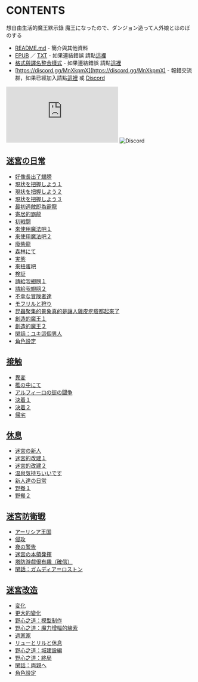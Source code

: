 # CONTENTS

想自由生活的魔王默示錄
魔王になったので、ダンジョン造って人外娘とほのぼのする


- [README.md](README.md) - 簡介與其他資料
- [EPUB](https://gitlab.com/demonovel/epub-txt/blob/master/syosetu_out/%E6%83%B3%E8%87%AA%E7%94%B1%E7%94%9F%E6%B4%BB%E7%9A%84%E9%AD%94%E7%8E%8B%E9%BB%98%E7%A4%BA%E9%8C%84.epub) ／ [TXT](https://gitlab.com/demonovel/epub-txt/blob/master/syosetu_out/out/%E6%83%B3%E8%87%AA%E7%94%B1%E7%94%9F%E6%B4%BB%E7%9A%84%E9%AD%94%E7%8E%8B%E9%BB%98%E7%A4%BA%E9%8C%84.out.txt) - 如果連結錯誤 請點[這裡](https://gitlab.com/demonovel/epub-txt/tree/master)
- [格式與譯名整合樣式](https://github.com/bluelovers/node-novel/blob/master/lib/locales/%E6%83%B3%E8%87%AA%E7%94%B1%E7%94%9F%E6%B4%BB%E7%9A%84%E9%AD%94%E7%8E%8B%E9%BB%98%E7%A4%BA%E9%8C%84.ts) - 如果連結錯誤 請點[這裡](https://github.com/bluelovers/node-novel/tree/master/lib/locales)
- [https://discord.gg/MnXkpmX](https://discord.gg/MnXkpmX) - 報錯交流群，如果已經加入請點[這裡](https://discordapp.com/channels/467794087769014273/467794088285175809) 或 [Discord](https://discordapp.com/channels/@me)


![導航目錄](https://chart.apis.google.com/chart?cht=qr&chs=150x150&chl=https://gitee.com/bluelovers/novel/blob/master/syosetu/想自由生活的魔王默示錄/導航目錄.md)  ![Discord](https://chart.apis.google.com/chart?cht=qr&chs=150x150&chl=https://discord.gg/MnXkpmX)




## [迷宮の日常](00000_%E8%BF%B7%E5%AE%AE%E3%81%AE%E6%97%A5%E5%B8%B8)

- [好像長出了翅膀](00000_%E8%BF%B7%E5%AE%AE%E3%81%AE%E6%97%A5%E5%B8%B8/00010_%E5%A5%BD%E5%83%8F%E9%95%B7%E5%87%BA%E4%BA%86%E7%BF%85%E8%86%80.txt)
- [現状を把握しよう１](00000_%E8%BF%B7%E5%AE%AE%E3%81%AE%E6%97%A5%E5%B8%B8/00020_%E7%8F%BE%E7%8A%B6%E3%82%92%E6%8A%8A%E6%8F%A1%E3%81%97%E3%82%88%E3%81%86%EF%BC%91.txt)
- [現状を把握しよう２](00000_%E8%BF%B7%E5%AE%AE%E3%81%AE%E6%97%A5%E5%B8%B8/00030_%E7%8F%BE%E7%8A%B6%E3%82%92%E6%8A%8A%E6%8F%A1%E3%81%97%E3%82%88%E3%81%86%EF%BC%92.txt)
- [現状を把握しよう３](00000_%E8%BF%B7%E5%AE%AE%E3%81%AE%E6%97%A5%E5%B8%B8/00040_%E7%8F%BE%E7%8A%B6%E3%82%92%E6%8A%8A%E6%8F%A1%E3%81%97%E3%82%88%E3%81%86%EF%BC%93.txt)
- [最初遇敵即為霸龍](00000_%E8%BF%B7%E5%AE%AE%E3%81%AE%E6%97%A5%E5%B8%B8/00050_%E6%9C%80%E5%88%9D%E9%81%87%E6%95%B5%E5%8D%B3%E7%82%BA%E9%9C%B8%E9%BE%8D.txt)
- [寄居的霸龍](00000_%E8%BF%B7%E5%AE%AE%E3%81%AE%E6%97%A5%E5%B8%B8/00060_%E5%AF%84%E5%B1%85%E7%9A%84%E9%9C%B8%E9%BE%8D.txt)
- [初戦闘](00000_%E8%BF%B7%E5%AE%AE%E3%81%AE%E6%97%A5%E5%B8%B8/00070_%E5%88%9D%E6%88%A6%E9%97%98.txt)
- [來使用魔法吧１](00000_%E8%BF%B7%E5%AE%AE%E3%81%AE%E6%97%A5%E5%B8%B8/00080_%E4%BE%86%E4%BD%BF%E7%94%A8%E9%AD%94%E6%B3%95%E5%90%A7%EF%BC%91.txt)
- [來使用魔法吧２](00000_%E8%BF%B7%E5%AE%AE%E3%81%AE%E6%97%A5%E5%B8%B8/00090_%E4%BE%86%E4%BD%BF%E7%94%A8%E9%AD%94%E6%B3%95%E5%90%A7%EF%BC%92.txt)
- [廢柴龍](00000_%E8%BF%B7%E5%AE%AE%E3%81%AE%E6%97%A5%E5%B8%B8/00100_%E5%BB%A2%E6%9F%B4%E9%BE%8D.txt)
- [森林にて](00000_%E8%BF%B7%E5%AE%AE%E3%81%AE%E6%97%A5%E5%B8%B8/00110_%E6%A3%AE%E6%9E%97%E3%81%AB%E3%81%A6.txt)
- [実態](00000_%E8%BF%B7%E5%AE%AE%E3%81%AE%E6%97%A5%E5%B8%B8/00120_%E5%AE%9F%E6%85%8B.txt)
- [來扭蛋吧](00000_%E8%BF%B7%E5%AE%AE%E3%81%AE%E6%97%A5%E5%B8%B8/00130_%E4%BE%86%E6%89%AD%E8%9B%8B%E5%90%A7.txt)
- [検証](00000_%E8%BF%B7%E5%AE%AE%E3%81%AE%E6%97%A5%E5%B8%B8/00140_%E6%A4%9C%E8%A8%BC.txt)
- [請給我翅膀１](00000_%E8%BF%B7%E5%AE%AE%E3%81%AE%E6%97%A5%E5%B8%B8/00150_%E8%AB%8B%E7%B5%A6%E6%88%91%E7%BF%85%E8%86%80%EF%BC%91.txt)
- [請給我翅膀２](00000_%E8%BF%B7%E5%AE%AE%E3%81%AE%E6%97%A5%E5%B8%B8/00160_%E8%AB%8B%E7%B5%A6%E6%88%91%E7%BF%85%E8%86%80%EF%BC%92.txt)
- [不幸な冒険者達](00000_%E8%BF%B7%E5%AE%AE%E3%81%AE%E6%97%A5%E5%B8%B8/00170_%E4%B8%8D%E5%B9%B8%E3%81%AA%E5%86%92%E9%99%BA%E8%80%85%E9%81%94.txt)
- [モフリルと狩り](00000_%E8%BF%B7%E5%AE%AE%E3%81%AE%E6%97%A5%E5%B8%B8/00180_%E3%83%A2%E3%83%95%E3%83%AA%E3%83%AB%E3%81%A8%E7%8B%A9%E3%82%8A.txt)
- [昆蟲聚集的景象真的是讓人雞皮疙瘩都起來了](00000_%E8%BF%B7%E5%AE%AE%E3%81%AE%E6%97%A5%E5%B8%B8/00190_%E6%98%86%E8%9F%B2%E8%81%9A%E9%9B%86%E7%9A%84%E6%99%AF%E8%B1%A1%E7%9C%9F%E7%9A%84%E6%98%AF%E8%AE%93%E4%BA%BA%E9%9B%9E%E7%9A%AE%E7%96%99%E7%98%A9%E9%83%BD%E8%B5%B7%E4%BE%86%E4%BA%86.txt)
- [創造的魔王１](00000_%E8%BF%B7%E5%AE%AE%E3%81%AE%E6%97%A5%E5%B8%B8/00200_%E5%89%B5%E9%80%A0%E7%9A%84%E9%AD%94%E7%8E%8B%EF%BC%91.txt)
- [創造的魔王２](00000_%E8%BF%B7%E5%AE%AE%E3%81%AE%E6%97%A5%E5%B8%B8/00210_%E5%89%B5%E9%80%A0%E7%9A%84%E9%AD%94%E7%8E%8B%EF%BC%92.txt)
- [閑話：ユキ這個男人](00000_%E8%BF%B7%E5%AE%AE%E3%81%AE%E6%97%A5%E5%B8%B8/00220_%E9%96%91%E8%A9%B1%EF%BC%9A%E3%83%A6%E3%82%AD%E9%80%99%E5%80%8B%E7%94%B7%E4%BA%BA.txt)
- [角色設定](00000_%E8%BF%B7%E5%AE%AE%E3%81%AE%E6%97%A5%E5%B8%B8/00230_%E8%A7%92%E8%89%B2%E8%A8%AD%E5%AE%9A.txt)


## [接触](00010_%E6%8E%A5%E8%A7%A6)

- [異変](00010_%E6%8E%A5%E8%A7%A6/00010_%E7%95%B0%E5%A4%89.txt)
- [檻の中にて](00010_%E6%8E%A5%E8%A7%A6/00020_%E6%AA%BB%E3%81%AE%E4%B8%AD%E3%81%AB%E3%81%A6.txt)
- [アルフィーロの街の闘争](00010_%E6%8E%A5%E8%A7%A6/00030_%E3%82%A2%E3%83%AB%E3%83%95%E3%82%A3%E3%83%BC%E3%83%AD%E3%81%AE%E8%A1%97%E3%81%AE%E9%97%98%E4%BA%89.txt)
- [決着１](00010_%E6%8E%A5%E8%A7%A6/00040_%E6%B1%BA%E7%9D%80%EF%BC%91.txt)
- [決着２](00010_%E6%8E%A5%E8%A7%A6/00050_%E6%B1%BA%E7%9D%80%EF%BC%92.txt)
- [帰宅](00010_%E6%8E%A5%E8%A7%A6/00060_%E5%B8%B0%E5%AE%85.txt)


## [休息](00020_%E4%BC%91%E6%81%AF)

- [迷宮の新人](00020_%E4%BC%91%E6%81%AF/00010_%E8%BF%B7%E5%AE%AE%E3%81%AE%E6%96%B0%E4%BA%BA.txt)
- [迷宮的改建１](00020_%E4%BC%91%E6%81%AF/00020_%E8%BF%B7%E5%AE%AE%E7%9A%84%E6%94%B9%E5%BB%BA%EF%BC%91.txt)
- [迷宮的改建２](00020_%E4%BC%91%E6%81%AF/00030_%E8%BF%B7%E5%AE%AE%E7%9A%84%E6%94%B9%E5%BB%BA%EF%BC%92.txt)
- [温泉気持ちいいです](00020_%E4%BC%91%E6%81%AF/00040_%E6%B8%A9%E6%B3%89%E6%B0%97%E6%8C%81%E3%81%A1%E3%81%84%E3%81%84%E3%81%A7%E3%81%99.txt)
- [新人達の日常](00020_%E4%BC%91%E6%81%AF/00050_%E6%96%B0%E4%BA%BA%E9%81%94%E3%81%AE%E6%97%A5%E5%B8%B8.txt)
- [野餐１](00020_%E4%BC%91%E6%81%AF/00060_%E9%87%8E%E9%A4%90%EF%BC%91.txt)
- [野餐２](00020_%E4%BC%91%E6%81%AF/00070_%E9%87%8E%E9%A4%90%EF%BC%92.txt)


## [迷宮防衛戦](00030_%E8%BF%B7%E5%AE%AE%E9%98%B2%E8%A1%9B%E6%88%A6)

- [アーリシア王国](00030_%E8%BF%B7%E5%AE%AE%E9%98%B2%E8%A1%9B%E6%88%A6/00010_%E3%82%A2%E3%83%BC%E3%83%AA%E3%82%B7%E3%82%A2%E7%8E%8B%E5%9B%BD.txt)
- [侵攻](00030_%E8%BF%B7%E5%AE%AE%E9%98%B2%E8%A1%9B%E6%88%A6/00020_%E4%BE%B5%E6%94%BB.txt)
- [夜の警告](00030_%E8%BF%B7%E5%AE%AE%E9%98%B2%E8%A1%9B%E6%88%A6/00030_%E5%A4%9C%E3%81%AE%E8%AD%A6%E5%91%8A.txt)
- [迷宮の本領発揮](00030_%E8%BF%B7%E5%AE%AE%E9%98%B2%E8%A1%9B%E6%88%A6/00040_%E8%BF%B7%E5%AE%AE%E3%81%AE%E6%9C%AC%E9%A0%98%E7%99%BA%E6%8F%AE.txt)
- [塔防游戲很有趣（確信）](00030_%E8%BF%B7%E5%AE%AE%E9%98%B2%E8%A1%9B%E6%88%A6/00050_%E5%A1%94%E9%98%B2%E6%B8%B8%E6%88%B2%E5%BE%88%E6%9C%89%E8%B6%A3%EF%BC%88%E7%A2%BA%E4%BF%A1%EF%BC%89.txt)
- [閑話：ガムディア＝ロストン](00030_%E8%BF%B7%E5%AE%AE%E9%98%B2%E8%A1%9B%E6%88%A6/00060_%E9%96%91%E8%A9%B1%EF%BC%9A%E3%82%AC%E3%83%A0%E3%83%87%E3%82%A3%E3%82%A2%EF%BC%9D%E3%83%AD%E3%82%B9%E3%83%88%E3%83%B3.txt)


## [迷宮改造](00040_%E8%BF%B7%E5%AE%AE%E6%94%B9%E9%80%A0)

- [変化](00040_%E8%BF%B7%E5%AE%AE%E6%94%B9%E9%80%A0/00010_%E5%A4%89%E5%8C%96.txt)
- [更大的變化](00040_%E8%BF%B7%E5%AE%AE%E6%94%B9%E9%80%A0/00020_%E6%9B%B4%E5%A4%A7%E7%9A%84%E8%AE%8A%E5%8C%96.txt)
- [野心之道：模型制作](00040_%E8%BF%B7%E5%AE%AE%E6%94%B9%E9%80%A0/00030_%E9%87%8E%E5%BF%83%E4%B9%8B%E9%81%93%EF%BC%9A%E6%A8%A1%E5%9E%8B%E5%88%B6%E4%BD%9C.txt)
- [野心之道：魔力增幅的線索](00040_%E8%BF%B7%E5%AE%AE%E6%94%B9%E9%80%A0/00040_%E9%87%8E%E5%BF%83%E4%B9%8B%E9%81%93%EF%BC%9A%E9%AD%94%E5%8A%9B%E5%A2%9E%E5%B9%85%E7%9A%84%E7%B7%9A%E7%B4%A2.txt)
- [過家家](00040_%E8%BF%B7%E5%AE%AE%E6%94%B9%E9%80%A0/00050_%E9%81%8E%E5%AE%B6%E5%AE%B6.txt)
- [リューとリルと休息](00040_%E8%BF%B7%E5%AE%AE%E6%94%B9%E9%80%A0/00060_%E3%83%AA%E3%83%A5%E3%83%BC%E3%81%A8%E3%83%AA%E3%83%AB%E3%81%A8%E4%BC%91%E6%81%AF.txt)
- [野心之道：城建設編](00040_%E8%BF%B7%E5%AE%AE%E6%94%B9%E9%80%A0/00070_%E9%87%8E%E5%BF%83%E4%B9%8B%E9%81%93%EF%BC%9A%E5%9F%8E%E5%BB%BA%E8%A8%AD%E7%B7%A8.txt)
- [野心之道：終局](00040_%E8%BF%B7%E5%AE%AE%E6%94%B9%E9%80%A0/00080_%E9%87%8E%E5%BF%83%E4%B9%8B%E9%81%93%EF%BC%9A%E7%B5%82%E5%B1%80.txt)
- [閑話：両親へ](00040_%E8%BF%B7%E5%AE%AE%E6%94%B9%E9%80%A0/00090_%E9%96%91%E8%A9%B1%EF%BC%9A%E4%B8%A1%E8%A6%AA%E3%81%B8.txt)
- [角色設定](00040_%E8%BF%B7%E5%AE%AE%E6%94%B9%E9%80%A0/00100_%E8%A7%92%E8%89%B2%E8%A8%AD%E5%AE%9A.txt)

